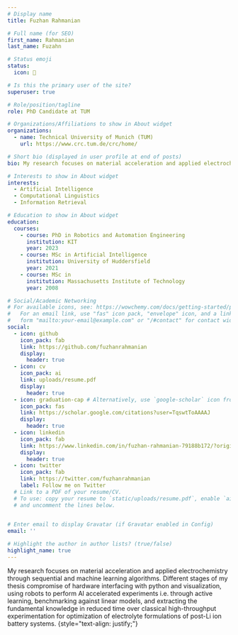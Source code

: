```yaml
---
# Display name
title: Fuzhan Rahmanian

# Full name (for SEO)
first_name: Rahmanian
last_name: Fuzahn

# Status emoji
status:
  icon: 📖

# Is this the primary user of the site?
superuser: true

# Role/position/tagline
role: PhD Candidate at TUM

# Organizations/Affiliations to show in About widget
organizations:
  - name: Technical University of Munich (TUM)
    url: https://www.crc.tum.de/crc/home/

# Short bio (displayed in user profile at end of posts)
bio: My research focuses on material acceleration and applied electrochemistry through sequential and machine learning algorithms. Different stages of my thesis compromise of hardware interfacing with python and visualization, using robots to perform AI accelerated experiments i.e. through active learning, benchmarking against linear models, and extracting the fundamental knowledge in reduced time over classical high-throughput experimentation for optimization of electrolyte formulations of post-Li ion battery systems.

# Interests to show in About widget
interests:
  - Artificial Intelligence
  - Computational Linguistics
  - Information Retrieval

# Education to show in About widget
education:
  courses:
    - course: PhD in Robotics and Automation Engineering
      institution: KIT
      year: 2023
    - course: MSc in Artificial Intelligence
      institution: University of Huddersfield
      year: 2021
    - course: MSc in 
      institution: Massachusetts Institute of Technology
      year: 2008

# Social/Academic Networking
# For available icons, see: https://wowchemy.com/docs/getting-started/page-builder/#icons
#   For an email link, use "fas" icon pack, "envelope" icon, and a link in the
#   form "mailto:your-email@example.com" or "/#contact" for contact widget.
social:
  - icon: github
    icon_pack: fab
    link: https://github.com/fuzhanrahmanian
    display:
      header: true
  - icon: cv
    icon_pack: ai
    link: uploads/resume.pdf
    display:
      header: true
  - icon: graduation-cap # Alternatively, use `google-scholar` icon from `ai` icon pack
    icon_pack: fas
    link: https://scholar.google.com/citations?user=TqswtToAAAAJ
    display:
      header: true
  - icon: linkedin
    icon_pack: fab
    link: https://www.linkedin.com/in/fuzhan-rahmanian-79188b172/?originalSubdomain=de
    display:
      header: true
  - icon: twitter
    icon_pack: fab
    link: https://twitter.com/fuzhanrahmanian
    label: Follow me on Twitter
  # Link to a PDF of your resume/CV.
  # To use: copy your resume to `static/uploads/resume.pdf`, enable `ai` icons in `params.yaml`,
  # and uncomment the lines below.
  

# Enter email to display Gravatar (if Gravatar enabled in Config)
email: ''

# Highlight the author in author lists? (true/false)
highlight_name: true
---
```


My research focuses on material acceleration and applied electrochemistry through sequential and machine learning algorithms. Different stages of my thesis compromise of hardware interfacing with python and visualization, using robots to perform AI accelerated experiments i.e. through active learning, benchmarking against linear models, and extracting the fundamental knowledge in reduced time over classical high-throughput experimentation for optimization of electrolyte formulations of post-Li ion battery systems.
{style="text-align: justify;"}

